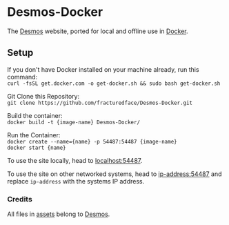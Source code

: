 # Desmos-Docker
The [Desmos](https://www.desmos.com/) website, ported for local and offline use in [Docker](https://docker.com/).<br>
## Setup
If you don't have Docker installed on your machine already, run this command:<br>
`curl -fsSL get.docker.com -o get-docker.sh && sudo bash get-docker.sh`

Git Clone this Repository:<br>
`git clone https://github.com/fracturedface/Desmos-Docker.git`

Build the container:<br>
`docker build -t {image-name} Desmos-Docker/`

Run the Container:<br>
`docker create --name={name} -p 54487:54487 {image-name}`<br>
`docker start {name}`

To use the site locally, head to [localhost:54487](http://localhost:54487).

To use the site on other networked systems, head to [ip-address:54487](http://ip-address:54487/) and replace `ip-address` with the systems IP address.<br>
### Credits
All files in [assets](./assets) belong to [Desmos](https://www.desmos.com/).
